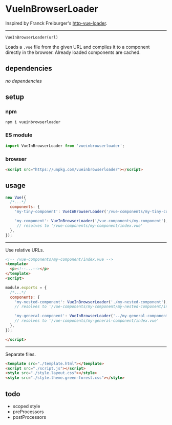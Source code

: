 # VueInBrowserLoader

Inspired by Franck Freiburger's [http-vue-loader](https://github.com/FranckFreiburger/http-vue-loader).

---

`VueInBrowserLoader(url)`

Loads a `.vue` file from the given URL and compiles it to a component directly in the browser. Already loaded components are cached.

## dependencies

*no dependencies*

## setup

### npm

```shell
npm i vueinbrowserloader
```

### ES module

```javascript
import VueInBrowserLoader from 'vueinbrowserloader';
```

### browser

```html
<script src="https://unpkg.com/vueinbrowserloader"></script>
```

## usage

```javascript
new Vue({
  /*...*/
  components: {
    'my-tiny-component': VueInBrowserLoader('/vue-components/my-tiny-component.vue'),

    'my-component': VueInBrowserLoader('/vue-components/my-component'),
     // resolves to '/vue-components/my-component/index.vue'
  },
});
```

---

Use relative URLs.

```html
<!-- /vue-components/my-component/index.vue -->
<template>
  <p><!--...--></p>
</template>
<script>

module.exports = {
  /*...*/
  components: {
    'my-nested-component': VueInBrowserLoader('./my-nested-component'),
    // resolves to '/vue-components/my-component/my-nested-component/index.vue'

    'my-general-component': VueInBrowserLoader('../my-general-component'),
    // resolves to '/vue-components/my-general-component/index.vue'
  },
});

</script>
```

---

Separate files.

```html
<template src="./template.html"></template>
<script src="./script.js"></script>
<style src="./style.layout.css"></style>
<style src="./style.theme.green-forest.css"></style>
```

## todo

- scoped style
- preProcessors
- postProcessors
